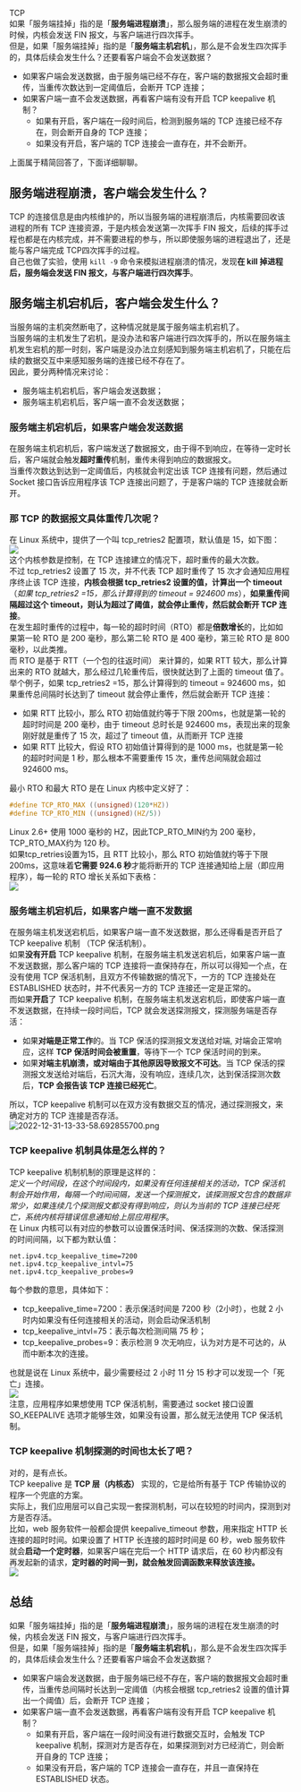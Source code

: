 TCP<br />如果「服务端挂掉」指的是「**服务端进程崩溃**」，那么服务端的进程在发生崩溃的时候，内核会发送 FIN 报文，与客户端进行四次挥手。<br />但是，如果「服务端挂掉」指的是「**服务端主机宕机**」，那么是不会发生四次挥手的，具体后续会发生什么？还要看客户端会不会发送数据？

- 如果客户端会发送数据，由于服务端已经不存在，客户端的数据报文会超时重传，当重传次数达到一定阈值后，会断开 TCP 连接；
- 如果客户端一直不会发送数据，再看客户端有没有开启 TCP keepalive 机制？
   - 如果有开启，客户端在一段时间后，检测到服务端的 TCP 连接已经不存在，则会断开自身的 TCP 连接；
   - 如果没有开启，客户端的 TCP 连接会一直存在，并不会断开。

上面属于精简回答了，下面详细聊聊。
<a name="MQiGb"></a>
## 服务端进程崩溃，客户端会发生什么？
TCP 的连接信息是由内核维护的，所以当服务端的进程崩溃后，内核需要回收该进程的所有 TCP 连接资源，于是内核会发送第一次挥手 FIN 报文，后续的挥手过程也都是在内核完成，并不需要进程的参与，所以即使服务端的进程退出了，还是能与客户端完成 TCP四次挥手的过程。<br />自己也做了实验，使用 `kill -9` 命令来模拟进程崩溃的情况，发现**在 kill 掉进程后，服务端会发送 FIN 报文，与客户端进行四次挥手**。
<a name="dc8Ur"></a>
## 服务端主机宕机后，客户端会发生什么？
当服务端的主机突然断电了，这种情况就是属于服务端主机宕机了。<br />当服务端的主机发生了宕机，是没办法和客户端进行四次挥手的，所以在服务端主机发生宕机的那一时刻，客户端是没办法立刻感知到服务端主机宕机了，只能在后续的数据交互中来感知服务端的连接已经不存在了。<br />因此，要分两种情况来讨论：

- 服务端主机宕机后，客户端会发送数据；
- 服务端主机宕机后，客户端一直不会发送数据；
<a name="iP0lP"></a>
### 服务端主机宕机后，如果客户端会发送数据
在服务端主机宕机后，客户端发送了数据报文，由于得不到响应，在等待一定时长后，客户端就会触发**超时重传**机制，重传未得到响应的数据报文。<br />当重传次数达到达到一定阈值后，内核就会判定出该 TCP 连接有问题，然后通过 Socket 接口告诉应用程序该 TCP 连接出问题了，于是客户端的 TCP 连接就会断开。
<a name="WIpID"></a>
### 那 TCP 的数据报文具体重传几次呢？
在 Linux 系统中，提供了一个叫 tcp_retries2 配置项，默认值是 15，如下图：<br />![](https://cdn.nlark.com/yuque/0/2022/png/396745/1672464892678-a417abbc-f076-4e96-96fd-e4185b2657a8.png#averageHue=%23f1f1f1&clientId=u071ad263-7fb5-4&from=paste&id=u7691dd58&originHeight=73&originWidth=493&originalType=url&ratio=1&rotation=0&showTitle=false&status=done&style=none&taskId=u5187876e-fd8d-4e30-b516-b0eb871b017&title=)<br />这个内核参数是控制，在 TCP 连接建立的情况下，超时重传的最大次数。<br />不过 tcp_retries2 设置了 15 次，并不代表 TCP 超时重传了 15 次才会通知应用程序终止该 TCP 连接，**内核会根据 tcp_retries2 设置的值，计算出一个 timeout**（_如果 tcp_retries2 =15，那么计算得到的 timeout = 924600 ms_），**如果重传间隔超过这个 timeout，则认为超过了阈值，就会停止重传，然后就会断开 TCP 连接**。<br />在发生超时重传的过程中，每一轮的超时时间（RTO）都是**倍数增长**的，比如如果第一轮 RTO 是 200 毫秒，那么第二轮 RTO 是 400 毫秒，第三轮 RTO 是 800 毫秒，以此类推。<br />而 RTO 是基于 RTT（一个包的往返时间） 来计算的，如果 RTT 较大，那么计算出来的 RTO 就越大，那么经过几轮重传后，很快就达到了上面的 timeout 值了。<br />举个例子，如果 tcp_retries2 =15，那么计算得到的 timeout = 924600 ms，如果重传总间隔时长达到了 timeout 就会停止重传，然后就会断开 TCP 连接：

- 如果 RTT 比较小，那么 RTO 初始值就约等于下限 200ms，也就是第一轮的超时时间是 200 毫秒，由于 timeout 总时长是 924600 ms，表现出来的现象刚好就是重传了 15 次，超过了 timeout 值，从而断开 TCP 连接
- 如果 RTT 比较大，假设 RTO 初始值计算得到的是 1000 ms，也就是第一轮的超时时间是 1 秒，那么根本不需要重传 15 次，重传总间隔就会超过 924600 ms。

最小 RTO 和最大 RTO 是在 Linux 内核中定义好了：
```c
#define TCP_RTO_MAX ((unsigned)(120*HZ))
#define TCP_RTO_MIN ((unsigned)(HZ/5))
```
Linux 2.6+ 使用 1000 毫秒的 HZ，因此TCP_RTO_MIN约为 200 毫秒，TCP_RTO_MAX约为 120 秒。<br />如果tcp_retries设置为15，且  RTT 比较小，那么 RTO 初始值就约等于下限 200ms，这意味着**它需要 924.6 秒**才能将断开的 TCP 连接通知给上层（即应用程序），每一轮的 RTO 增长关系如下表格：<br />![](https://cdn.nlark.com/yuque/0/2022/png/396745/1672464892677-80cad34f-8b4c-4c38-92cf-09be526c6c9d.png#averageHue=%23f6f4f0&clientId=u071ad263-7fb5-4&from=paste&id=u6127af5c&originHeight=720&originWidth=848&originalType=url&ratio=1&rotation=0&showTitle=false&status=done&style=none&taskId=u6f234fb1-9e4b-4b0a-92d4-2a5910cd2af&title=)
<a name="m2Qp4"></a>
### 服务端主机宕机后，如果客户端一直不发数据
在服务端主机发送宕机后，如果客户端一直不发送数据，那么还得看是否开启了 TCP keepalive 机制 （TCP 保活机制）。<br />如果**没有开启** TCP keepalive 机制，在服务端主机发送宕机后，如果客户端一直不发送数据，那么客户端的 TCP 连接将一直保持存在，所以可以得知一个点，在没有使用 TCP 保活机制，且双方不传输数据的情况下，一方的 TCP 连接处在 ESTABLISHED 状态时，并不代表另一方的 TCP 连接还一定是正常的。<br />而如果**开启**了 TCP keepalive 机制，在服务端主机发送宕机后，即使客户端一直不发送数据，在持续一段时间后，TCP 就会发送探测报文，探测服务端是否存活：

- 如果**对端是正常工作**的。当 TCP 保活的探测报文发送给对端, 对端会正常响应，这样 **TCP 保活时间会被重置**，等待下一个 TCP 保活时间的到来。
- 如果**对端主机崩溃，或对端由于其他原因导致报文不可达**。当 TCP 保活的探测报文发送给对端后，石沉大海，没有响应，连续几次，达到保活探测次数后，**TCP 会报告该 TCP 连接已经死亡**。

所以，TCP keepalive 机制可以在双方没有数据交互的情况，通过探测报文，来确定对方的 TCP 连接是否存活。<br />![2022-12-31-13-33-58.692855700.png](https://cdn.nlark.com/yuque/0/2022/png/396745/1672464932062-edbb642f-a5fd-4105-b7af-32c6715c3605.png#averageHue=%23fbfaf8&clientId=u071ad263-7fb5-4&from=ui&id=u6f99935b&originHeight=810&originWidth=833&originalType=binary&ratio=1&rotation=0&showTitle=false&size=2028353&status=done&style=none&taskId=u2a29a89b-9749-4f1f-9433-7565a768400&title=)
<a name="i6qMH"></a>
### TCP keepalive 机制具体是怎么样的？
TCP keepalive 机制机制的原理是这样的：<br />_定义一个时间段，在这个时间段内，如果没有任何连接相关的活动，TCP 保活机制会开始作用，每隔一个时间间隔，发送一个探测报文，该探测报文包含的数据非常少，如果连续几个探测报文都没有得到响应，则认为当前的 TCP 连接已经死亡，系统内核将错误信息通知给上层应用程序_。<br />在 Linux 内核可以有对应的参数可以设置保活时间、保活探测的次数、保活探测的时间间隔，以下都为默认值：
```
net.ipv4.tcp_keepalive_time=7200
net.ipv4.tcp_keepalive_intvl=75  
net.ipv4.tcp_keepalive_probes=9
```
每个参数的意思，具体如下：

- tcp_keepalive_time=7200：表示保活时间是 7200 秒（2小时），也就 2 小时内如果没有任何连接相关的活动，则会启动保活机制
- tcp_keepalive_intvl=75：表示每次检测间隔 75 秒；
- tcp_keepalive_probes=9：表示检测 9 次无响应，认为对方是不可达的，从而中断本次的连接。

也就是说在 Linux 系统中，最少需要经过 2 小时 11 分 15 秒才可以发现一个「死亡」连接。<br />![](https://cdn.nlark.com/yuque/0/2022/png/396745/1672464892675-2319ca6e-b08b-4b35-866e-74db26022483.png#averageHue=%23f7f7b3&clientId=u071ad263-7fb5-4&from=paste&id=u3ae67a7f&originHeight=303&originWidth=897&originalType=url&ratio=1&rotation=0&showTitle=false&status=done&style=none&taskId=ua7c528a3-3be9-4fcf-95e0-4f3773f6d15&title=)<br />注意，应用程序如果想使用 TCP 保活机制，需要通过 socket 接口设置 SO_KEEPALIVE 选项才能够生效，如果没有设置，那么就无法使用 TCP 保活机制。
<a name="Gah7p"></a>
### TCP keepalive 机制探测的时间也太长了吧？
对的，是有点长。<br />TCP keepalive 是 **TCP 层（内核态）** 实现的，它是给所有基于 TCP 传输协议的程序一个兜底的方案。<br />实际上，我们应用层可以自己实现一套探测机制，可以在较短的时间内，探测到对方是否存活。<br />比如，web 服务软件一般都会提供 keepalive_timeout 参数，用来指定 HTTP 长连接的超时时间。如果设置了 HTTP 长连接的超时时间是 60 秒，web 服务软件就会**启动一个定时器**，如果客户端在完后一个 HTTP 请求后，在 60 秒内都没有再发起新的请求，**定时器的时间一到，就会触发回调函数来释放该连接。**<br />![](https://cdn.nlark.com/yuque/0/2022/png/396745/1672464892682-33749cc6-e6ea-44df-b95c-78a54cc2f9fc.png#averageHue=%23f9f6f4&clientId=u071ad263-7fb5-4&from=paste&id=u88db3f49&originHeight=947&originWidth=708&originalType=url&ratio=1&rotation=0&showTitle=false&status=done&style=none&taskId=u7dd188cf-1fa9-43f5-83a3-5ebe9c24867&title=)
<a name="UxaO9"></a>
## 总结
如果「服务端挂掉」指的是「**服务端进程崩溃**」，服务端的进程在发生崩溃的时候，内核会发送 FIN 报文，与客户端进行四次挥手。<br />但是，如果「服务端挂掉」指的是「**服务端主机宕机**」，那么是不会发生四次挥手的，具体后续会发生什么？还要看客户端会不会发送数据？

- 如果客户端会发送数据，由于服务端已经不存在，客户端的数据报文会超时重传，当重传总间隔时长达到一定阈值（内核会根据 tcp_retries2 设置的值计算出一个阈值）后，会断开 TCP 连接；
- 如果客户端一直不会发送数据，再看客户端有没有开启 TCP keepalive 机制？
   - 如果有开启，客户端在一段时间没有进行数据交互时，会触发 TCP keepalive 机制，探测对方是否存在，如果探测到对方已经消亡，则会断开自身的 TCP 连接；
   - 如果没有开启，客户端的 TCP 连接会一直存在，并且一直保持在 ESTABLISHED 状态。
